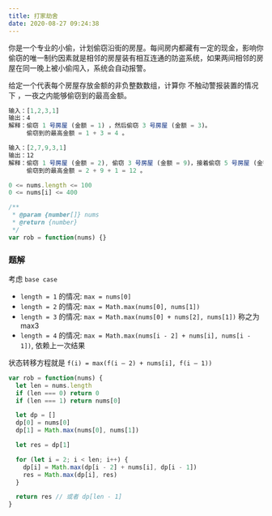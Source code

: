 ```yaml
---
title: 打家劫舍
date: 2020-08-27 09:24:38
---
```


你是一个专业的小偷，计划偷窃沿街的房屋。每间房内都藏有一定的现金，影响你偷窃的唯一制约因素就是相邻的房屋装有相互连通的防盗系统，如果两间相邻的房屋在同一晚上被小偷闯入，系统会自动报警。

给定一个代表每个房屋存放金额的非负整数数组，计算你 不触动警报装置的情况下 ，一夜之内能够偷窃到的最高金额。

```js
输入：[1,2,3,1]
输出：4
解释：偷窃 1 号房屋 (金额 = 1) ，然后偷窃 3 号房屋 (金额 = 3)。
     偷窃到的最高金额 = 1 + 3 = 4 。

输入：[2,7,9,3,1]
输出：12
解释：偷窃 1 号房屋 (金额 = 2), 偷窃 3 号房屋 (金额 = 9)，接着偷窃 5 号房屋 (金额 = 1)。
     偷窃到的最高金额 = 2 + 9 + 1 = 12 。

0 <= nums.length <= 100
0 <= nums[i] <= 400

/**
 * @param {number[]} nums
 * @return {number}
 */
var rob = function(nums) {}
```

<h3>题解</h3>

考虑 `base case`

- `length = 1` 的情况: `max = nums[0]`
- `length = 2` 的情况: `max = Math.max(nums[0], nums[1])`
- `length = 3` 的情况: `max = Math.max(nums[0] + nums[2], nums[1])` 称之为 max3
- `length = 4` 的情况: `max = Math.max(nums[i - 2] + nums[i], nums[i - 1])`, 依赖上一次结果

状态转移方程就是 `f(i) = max(f(i – 2) + nums[i], f(i – 1))`

```js
var rob = function(nums) {
  let len = nums.length
  if (len === 0) return 0
  if (len === 1) return nums[0]

  let dp = []
  dp[0] = nums[0]
  dp[1] = Math.max(nums[0], nums[1])

  let res = dp[1]

  for (let i = 2; i < len; i++) {
    dp[i] = Math.max(dp[i - 2] + nums[i], dp[i - 1])
    res = Math.max(dp[i], res)
  }

  return res // 或者 dp[len - 1]
}
```
